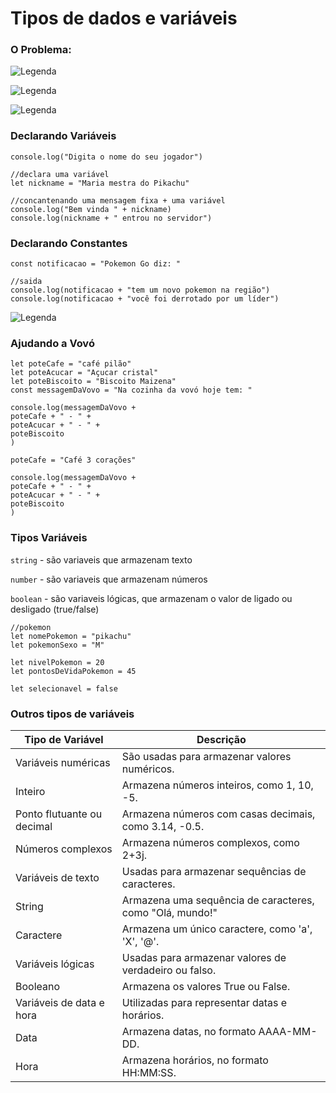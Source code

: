 # Tipos de dados e variáveis
### O Problema:

![Legenda](https://helpful-jump-17b.notion.site/image/https%3A%2F%2Fs3-us-west-2.amazonaws.com%2Fsecure.notion-static.com%2Fbc4126a3-040b-4b12-8072-e6a9f8ba75ab%2FUntitled.png?table=block&id=73d55bf4-d301-4f2d-8450-fac0d05bfe4f&spaceId=88e4dc6b-f3c4-4b5b-bb05-18f02b6815fb&width=2000&userId=&cache=v2)

![Legenda](https://helpful-jump-17b.notion.site/image/https%3A%2F%2Fs3-us-west-2.amazonaws.com%2Fsecure.notion-static.com%2Ff8eba906-1d45-4ca9-b490-c751e8c5882c%2FUntitled.png?table=block&id=9ca51193-bfd3-4722-9375-69c94d903848&spaceId=88e4dc6b-f3c4-4b5b-bb05-18f02b6815fb&width=2000&userId=&cache=v2)

![Legenda](https://helpful-jump-17b.notion.site/image/https%3A%2F%2Fs3-us-west-2.amazonaws.com%2Fsecure.notion-static.com%2F25bc0bb0-2b61-44a6-bd47-54c5f7c272a1%2FUntitled.png?table=block&id=3bff7237-142c-4439-a416-5234cadb5837&spaceId=88e4dc6b-f3c4-4b5b-bb05-18f02b6815fb&width=2000&userId=&cache=v2)

### **Declarando Variáveis**


```
console.log("Digita o nome do seu jogador")

//declara uma variável
let nickname = "Maria mestra do Pikachu"

//concantenando uma mensagem fixa + uma variável
console.log("Bem vinda " + nickname)
console.log(nickname + " entrou no servidor")
```

### **Declarando Constantes**

```
const notificacao = "Pokemon Go diz: "

//saida
console.log(notificacao + "tem um novo pokemon na região")
console.log(notificacao + "você foi derrotado por um líder")
```

![Legenda](https://helpful-jump-17b.notion.site/image/https%3A%2F%2Fs3-us-west-2.amazonaws.com%2Fsecure.notion-static.com%2F2124c293-bb8e-4ab3-b541-6aa5346d4c1a%2FUntitled.png?table=block&id=0761ab3b-fd56-45f7-bb02-5c4e3d1e8562&spaceId=88e4dc6b-f3c4-4b5b-bb05-18f02b6815fb&width=1600&userId=&cache=v2)

### **Ajudando a Vovó**

```
let poteCafe = "café pilão"
let poteAcucar = "Açucar cristal"
let poteBiscoito = "Biscoito Maizena"
const messagemDaVovo = "Na cozinha da vovó hoje tem: "

console.log(messagemDaVovo + 
poteCafe + " - " +
poteAcucar + " - " +
poteBiscoito
)

poteCafe = "Café 3 corações"

console.log(messagemDaVovo + 
poteCafe + " - " +
poteAcucar + " - " +
poteBiscoito
)
```
### **Tipos Variáveis**

`string` - são variaveis que armazenam texto

`number` - são variaveis que armazenam números

`boolean` - são variaveis lógicas, que armazenam o valor de ligado ou desligado (true/false)

```
//pokemon
let nomePokemon = "pikachu"
let pokemonSexo = "M"

let nivelPokemon = 20
let pontosDeVidaPokemon = 45

let selecionavel = false
```
### **Outros tipos de variáveis**

Tipo de Variável        | Descrição
---------               | --------- 
Variáveis numéricas     |  São usadas para armazenar valores numéricos.
Inteiro                 | Armazena números inteiros, como 1, 10, -5.
Ponto flutuante ou decimal | Armazena números com casas decimais, como 3.14, -0.5.
Números complexos | 	Armazena números complexos, como 2+3j.
Variáveis de texto | Usadas para armazenar sequências de caracteres.
String | Armazena uma sequência de caracteres, como "Olá, mundo!"
Caractere | Armazena um único caractere, como 'a', 'X', '@'.
Variáveis lógicas | 	Usadas para armazenar valores de verdadeiro ou falso.
Booleano | Armazena os valores True ou False.
Variáveis de data e hora | Utilizadas para representar datas e horários.
Data | Armazena datas, no formato AAAA-MM-DD.
Hora | 	Armazena horários, no formato HH:MM:SS.
